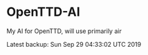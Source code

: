# OpenTTD-AI
My AI for OpenTTD, will use primarily air

Latest backup: Sun Sep 29 04:33:02 UTC 2019
